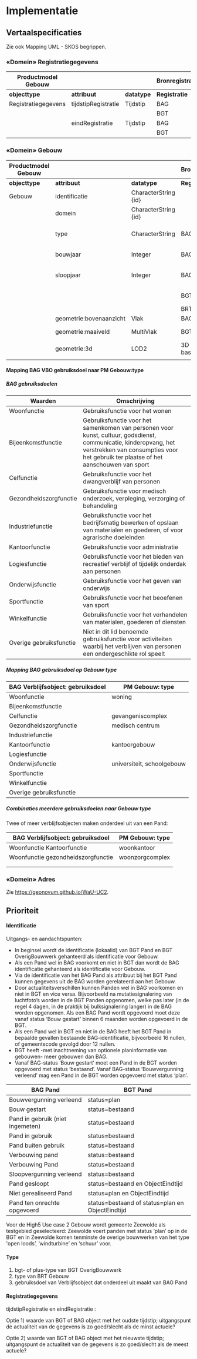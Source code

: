 # Implementatie

## Vertaalspecificaties

Zie ook Mapping UML - SKOS begrippen.

### «Domein» Registratiegegevens

| **Productmodel Gebouw** |                     |              | **Bronregistraties** |                |                     |              |
|-------------------------|---------------------|--------------|----------------------|----------------|---------------------|--------------|
| **objecttype**          | **attribuut**       | **datatype** | **Registratie**      | **objecttype** | **attribuut**       | **datatype** |
| Registratiegegevens     | tijdstipRegistratie | Tijdstip     | BAG                  | Pand           | tijdstipRegistratie | Tijdstip     |
|                         |                     |              | BGT                  | OverigBouwwerk | tijdstipRegistratie | Tijdstip     |
|                         | eindRegistratie     | Tijdstip     | BAG                  | Pand           | eindRegistratie     | Tijdstip     |
|                         |                     |              | BGT                  | OverigBouwwerk | eindRegistratie     | Tijdstip     |

### «Domein» Gebouw

| **Productmodel Gebouw** |                         |                      | **Bronregistraties** |                                                  |                                            |                                         |
|-------------------------|-------------------------|----------------------|----------------------|--------------------------------------------------|--------------------------------------------|-----------------------------------------|
| **objecttype**          | **attribuut**           | **datatype**         | **Registratie**      | **objecttype**                                   | **attribuut**                              | **datatype**                            |
| Gebouw                  | identificatie           | CharacterString {id} |                      | Nummeraanduiding                                 | identificatie                              | Objectnummering                         |
|                         | domein                  | CharacterString {id} |                      |                                                  |                                            |                                         |
|                         | type                    | CharacterString      | BAG                  | Verblijfsobject dat onderdeel uit maakt van Pand | gebruiksdoel                               | Gebruiksdoel                            |
|                         | bouwjaar                | Integer              | BAG                  | Pand                                             | Oorspronkjelijk bouwjaar                   | Jaar                                    |
|                         | sloopjaar               | Integer              | BAG                  | Pand                                             | beginGeldigheid van status ‘Pand gesloopt’ | Datum                                   |
|                         |                         |                      | BGT                  | OverigBouwwerk                                   | bgt-type plus-type                         | TypeOverigBouwwerk TypeOverBouwwerkPlus |
|                         |                         |                      | BRT                  | Gebouw                                           | typeGebouw                                 | TypeGebouw                              |
|                         | geometrie:bovenaanzicht | Vlak                 | BAG                  | Pand                                             | geometrie                                  | Vlak                                    |
|                         | geometrie:maaiveld      | MultiVlak            | BGT                  | Pand OverigBouwwerk                              | geometrie2d geometrie2d                    | Multivlak Vlak of Multivlak             |
|                         | geometrie:3d            | LOD2                 | 3D basisbestand      |                                                  |                                            |                                         |
|                         |                         |                      |                      |                                                  |                                            |                                         |

#### Mapping BAG VBO gebruiksdoel naar PM Gebouw:type

##### BAG gebruiksdoelen

| **Waarden**             | **Omschrijving**                                                                                                                                                                                        |
|-------------------------|---------------------------------------------------------------------------------------------------------------------------------------------------------------------------------------------------------|
| Woonfunctie             | Gebruiksfunctie voor het wonen                                                                                                                                                                          |
| Bijeenkomstfunctie      | Gebruiksfunctie voor het samenkomen van personen voor kunst, cultuur, godsdienst, communicatie, kinderopvang, het verstrekken van consumpties voor het gebruik ter plaatse of het aanschouwen van sport |
| Celfunctie              | Gebruiksfunctie voor het dwangverblijf van personen                                                                                                                                                     |
| Gezondheidszorgfunctie  | Gebruiksfunctie voor medisch onderzoek, verpleging, verzorging of behandeling                                                                                                                           |
| Industriefunctie        | Gebruiksfunctie voor het bedrijfsmatig bewerken of opslaan van materialen en goederen, of voor agrarische doeleinden                                                                                    |
| Kantoorfunctie          | Gebruiksfunctie voor administratie                                                                                                                                                                      |
| Logiesfunctie           | Gebruiksfunctie voor het bieden van recreatief verblijf of tijdelijk onderdak aan personen                                                                                                              |
| Onderwijsfunctie        | Gebruiksfunctie voor het geven van onderwijs                                                                                                                                                            |
| Sportfunctie            | Gebruiksfunctie voor het beoefenen van sport                                                                                                                                                            |
| Winkelfunctie           | Gebruiksfunctie voor het verhandelen van materialen, goederen of diensten                                                                                                                               |
| Overige gebruiksfunctie | Niet in dit lid benoemde gebruiksfunctie voor activiteiten waarbij het verblijven van personen een ondergeschikte rol speelt                                                                            |

##### Mapping BAG gebruiksdoel op Gebouw type

| **BAG Verblijfsobject: gebruiksdoel** | **PM Gebouw: type**        |
|---------------------------------------|----------------------------|
| Woonfunctie                           | woning                     |
| Bijeenkomstfunctie                    |                            |
| Celfunctie                            | gevangeniscomplex          |
| Gezondheidszorgfunctie                | medisch centrum            |
| Industriefunctie                      |                            |
| Kantoorfunctie                        | kantoorgebouw              |
| Logiesfunctie                         |                            |
| Onderwijsfunctie                      | universiteit, schoolgebouw |
| Sportfunctie                          |                            |
| Winkelfunctie                         |                            |
| Overige gebruiksfunctie               |                            |

##### Combinaties meerdere gebruiksdoelen naar Gebouw type

Twee of meer verblijfsobjecten maken onderdeel uit van een Pand:

| BAG Verblijfsobject: gebruiksdoel  | PM Gebouw: type |
|------------------------------------|-----------------|
| Woonfunctie Kantoorfunctie         | woonkantoor     |
| Woonfunctie gezondheidszorgfunctie | woonzorgcomplex |
|                                    |                 |
|                                    |                 |

### 

### «Domein» Adres

Zie <https://geonovum.github.io/WaU-UC2>.

## Prioriteit

#### Identificatie

Uitgangs- en aandachtspunten:

-   In beginsel wordt de identificatie (lokaalid) van BGT Pand en BGT OverigBouwwerk gehanteerd als identificatie voor Gebouw.
-   Als een Pand wel in BAG voorkomt en niet in BGT dan wordt de BAG identificatie gehanteerd als identificatie voor Gebouw.
-   Via de identificatie van het BAG Pand als attribuut bij het BGT Pand kunnen gegevens uit de BAG worden gerelateerd aan het Gebouw.
-   Door actualiteitsverschillen kunnen Panden wel in BAG voorkomen en niet in BGT en vice versa. Bijvoorbeeld na mutatiesignalering van luchtfoto’s worden in de BGT Panden opgenomen, welke pas later (in de regel 4 dagen, in de praktijk bij bulksignalering langer) in de BAG worden opgenomen. Als een BAG Pand wordt opgevoerd moet deze vanaf status ‘Bouw gestart’ binnen 6 maanden worden opgevoerd in de BGT.
-   Als een Pand wel in BGT en niet in de BAG heeft het BGT Pand in bepaalde gevallen bestaande BAG-identificatie, bijvoorbeeld 16 nullen, of gemeentecode gevolgd door 12 nullen.
-   BGT heeft -met inachtneming van optionele planinformatie van gebouwen- meer gebouwen dan BAG.
-   Vanaf BAG-status ‘Bouw gestart’ moet een Pand in de BGT worden opgevoerd met status ‘bestaand’. Vanaf BAG-status ‘Bouwvergunning verleend’ mag een Pand in de BGT worden opgevoerd met status ‘plan’.

| BAG Pand                         | BGT Pand                                         |
|----------------------------------|--------------------------------------------------|
| Bouwvergunning verleend          | status=plan                                      |
| Bouw gestart                     | status=bestaand                                  |
| Pand in gebruik (niet ingemeten) | status=bestaand                                  |
| Pand in gebruik                  | status=bestaand                                  |
| Pand buiten gebruik              | status=bestaand                                  |
| Verbouwing pand                  | status=bestaand                                  |
| Verbouwing Pand                  | status=bestaand                                  |
| Sloopvergunning verleend         | status=bestaand                                  |
| Pand gesloopt                    | status=bestaand en ObjectEindtijd                |
| Niet gerealiseerd Pand           | status=plan en ObjectEindtijd                    |
| Pand ten onrechte opgevoerd      | status=bestaand of status=plan en ObjectEindtijd |

Voor de High5 Use case 2 Gebouw wordt gemeente Zeewolde als testgebied geselecteerd: Zeewolde voert panden met status ‘plan’ op in de BGT en in Zeewolde komen tenminste de overige bouwwerken van het type 'open loods’, ‘windturbine’ en ‘schuur’ voor.

#### Type

1.  bgt- of plus-type van BGT OverigBouwwerk
2.  type van BRT Gebouw
3.  gebruiksdoel van Verblijfsobject dat onderdeel uit maakt van BAG Pand

#### Registratiegegevens

tijdstipRegistratie en eindRegistratie :

Optie 1) waarde van BGT of BAG object met het oudste tijdstip; uitgangspunt de actualiteit van de gegevens is zo goed/slecht als de minst actuele?

Optie 2) waarde van BGT of BAG object met het nieuwste tijdstip; uitgangspunt de actualiteit van de gegevens is zo goed/slecht als de meest actuele?
